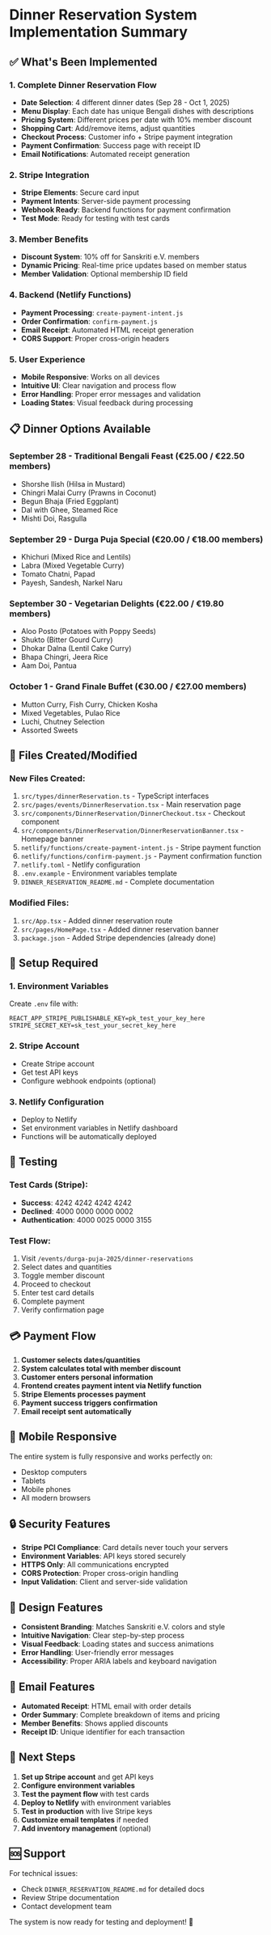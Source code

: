 # Dinner Reservation System Implementation Summary

## ✅ What's Been Implemented

### 1. Complete Dinner Reservation Flow

- **Date Selection**: 4 different dinner dates (Sep 28 - Oct 1, 2025)
- **Menu Display**: Each date has unique Bengali dishes with descriptions
- **Pricing System**: Different prices per date with 10% member discount
- **Shopping Cart**: Add/remove items, adjust quantities
- **Checkout Process**: Customer info + Stripe payment integration
- **Payment Confirmation**: Success page with receipt ID
- **Email Notifications**: Automated receipt generation

### 2. Stripe Integration

- **Stripe Elements**: Secure card input
- **Payment Intents**: Server-side payment processing
- **Webhook Ready**: Backend functions for payment confirmation
- **Test Mode**: Ready for testing with test cards

### 3. Member Benefits

- **Discount System**: 10% off for Sanskriti e.V. members
- **Dynamic Pricing**: Real-time price updates based on member status
- **Member Validation**: Optional membership ID field

### 4. Backend (Netlify Functions)

- **Payment Processing**: `create-payment-intent.js`
- **Order Confirmation**: `confirm-payment.js`
- **Email Receipt**: Automated HTML receipt generation
- **CORS Support**: Proper cross-origin headers

### 5. User Experience

- **Mobile Responsive**: Works on all devices
- **Intuitive UI**: Clear navigation and process flow
- **Error Handling**: Proper error messages and validation
- **Loading States**: Visual feedback during processing

## 📋 Dinner Options Available

### September 28 - Traditional Bengali Feast (€25.00 / €22.50 members)

- Shorshe Ilish (Hilsa in Mustard)
- Chingri Malai Curry (Prawns in Coconut)
- Begun Bhaja (Fried Eggplant)
- Dal with Ghee, Steamed Rice
- Mishti Doi, Rasgulla

### September 29 - Durga Puja Special (€20.00 / €18.00 members)

- Khichuri (Mixed Rice and Lentils)
- Labra (Mixed Vegetable Curry)
- Tomato Chatni, Papad
- Payesh, Sandesh, Narkel Naru

### September 30 - Vegetarian Delights (€22.00 / €19.80 members)

- Aloo Posto (Potatoes with Poppy Seeds)
- Shukto (Bitter Gourd Curry)
- Dhokar Dalna (Lentil Cake Curry)
- Bhapa Chingri, Jeera Rice
- Aam Doi, Pantua

### October 1 - Grand Finale Buffet (€30.00 / €27.00 members)

- Mutton Curry, Fish Curry, Chicken Kosha
- Mixed Vegetables, Pulao Rice
- Luchi, Chutney Selection
- Assorted Sweets

## 🚀 Files Created/Modified

### New Files Created:

1. `src/types/dinnerReservation.ts` - TypeScript interfaces
2. `src/pages/events/DinnerReservation.tsx` - Main reservation page
3. `src/components/DinnerReservation/DinnerCheckout.tsx` - Checkout component
4. `src/components/DinnerReservation/DinnerReservationBanner.tsx` - Homepage banner
5. `netlify/functions/create-payment-intent.js` - Stripe payment function
6. `netlify/functions/confirm-payment.js` - Payment confirmation function
7. `netlify.toml` - Netlify configuration
8. `.env.example` - Environment variables template
9. `DINNER_RESERVATION_README.md` - Complete documentation

### Modified Files:

1. `src/App.tsx` - Added dinner reservation route
2. `src/pages/HomePage.tsx` - Added dinner reservation banner
3. `package.json` - Added Stripe dependencies (already done)

## 🔧 Setup Required

### 1. Environment Variables

Create `.env` file with:

```env
REACT_APP_STRIPE_PUBLISHABLE_KEY=pk_test_your_key_here
STRIPE_SECRET_KEY=sk_test_your_secret_key_here
```

### 2. Stripe Account

- Create Stripe account
- Get test API keys
- Configure webhook endpoints (optional)

### 3. Netlify Configuration

- Deploy to Netlify
- Set environment variables in Netlify dashboard
- Functions will be automatically deployed

## 🧪 Testing

### Test Cards (Stripe):

- **Success**: 4242 4242 4242 4242
- **Declined**: 4000 0000 0000 0002
- **Authentication**: 4000 0025 0000 3155

### Test Flow:

1. Visit `/events/durga-puja-2025/dinner-reservations`
2. Select dates and quantities
3. Toggle member discount
4. Proceed to checkout
5. Enter test card details
6. Complete payment
7. Verify confirmation page

## 💳 Payment Flow

1. **Customer selects dates/quantities**
2. **System calculates total with member discount**
3. **Customer enters personal information**
4. **Frontend creates payment intent via Netlify function**
5. **Stripe Elements processes payment**
6. **Payment success triggers confirmation**
7. **Email receipt sent automatically**

## 📱 Mobile Responsive

The entire system is fully responsive and works perfectly on:

- Desktop computers
- Tablets
- Mobile phones
- All modern browsers

## 🔒 Security Features

- **Stripe PCI Compliance**: Card details never touch your servers
- **Environment Variables**: API keys stored securely
- **HTTPS Only**: All communications encrypted
- **CORS Protection**: Proper cross-origin handling
- **Input Validation**: Client and server-side validation

## 🎨 Design Features

- **Consistent Branding**: Matches Sanskriti e.V. colors and style
- **Intuitive Navigation**: Clear step-by-step process
- **Visual Feedback**: Loading states and success animations
- **Error Handling**: User-friendly error messages
- **Accessibility**: Proper ARIA labels and keyboard navigation

## 📧 Email Features

- **Automated Receipt**: HTML email with order details
- **Order Summary**: Complete breakdown of items and pricing
- **Member Benefits**: Shows applied discounts
- **Receipt ID**: Unique identifier for each transaction

## 🔄 Next Steps

1. **Set up Stripe account** and get API keys
2. **Configure environment variables**
3. **Test the payment flow** with test cards
4. **Deploy to Netlify** with environment variables
5. **Test in production** with live Stripe keys
6. **Customize email templates** if needed
7. **Add inventory management** (optional)

## 🆘 Support

For technical issues:

- Check `DINNER_RESERVATION_README.md` for detailed docs
- Review Stripe documentation
- Contact development team

The system is now ready for testing and deployment! 🎉
